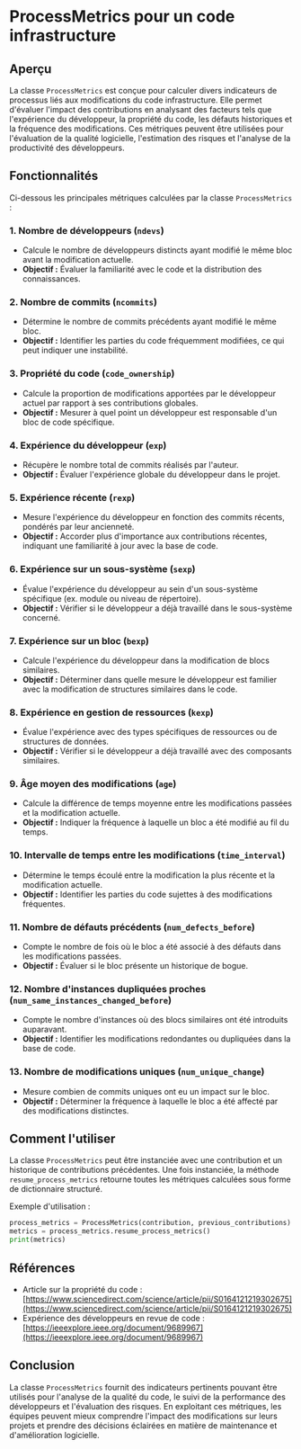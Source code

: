 # ProcessMetrics pour un code infrastructure

## Aperçu
La classe `ProcessMetrics` est conçue pour calculer divers indicateurs de processus liés aux modifications du code infrastructure. Elle permet d'évaluer l'impact des contributions en analysant des facteurs tels que l'expérience du développeur, la propriété du code, les défauts historiques et la fréquence des modifications. Ces métriques peuvent être utilisées pour l'évaluation de la qualité logicielle, l'estimation des risques et l'analyse de la productivité des développeurs.

## Fonctionnalités
Ci-dessous les principales métriques calculées par la classe `ProcessMetrics` :

### 1. **Nombre de développeurs (`ndevs`)**
   - Calcule le nombre de développeurs distincts ayant modifié le même bloc avant la modification actuelle.
   - **Objectif :** Évaluer la familiarité avec le code et la distribution des connaissances.

### 2. **Nombre de commits (`ncommits`)**
   - Détermine le nombre de commits précédents ayant modifié le même bloc.
   - **Objectif :** Identifier les parties du code fréquemment modifiées, ce qui peut indiquer une instabilité.

### 3. **Propriété du code (`code_ownership`)**
   - Calcule la proportion de modifications apportées par le développeur actuel par rapport à ses contributions globales.
   - **Objectif :** Mesurer à quel point un développeur est responsable d'un bloc de code spécifique.

### 4. **Expérience du développeur (`exp`)**
   - Récupère le nombre total de commits réalisés par l'auteur.
   - **Objectif :** Évaluer l'expérience globale du développeur dans le projet.

### 5. **Expérience récente (`rexp`)**
   - Mesure l'expérience du développeur en fonction des commits récents, pondérés par leur ancienneté.
   - **Objectif :** Accorder plus d'importance aux contributions récentes, indiquant une familiarité à jour avec la base de code.

### 6. **Expérience sur un sous-système (`sexp`)**
   - Évalue l'expérience du développeur au sein d'un sous-système spécifique (ex. module ou niveau de répertoire).
   - **Objectif :** Vérifier si le développeur a déjà travaillé dans le sous-système concerné.

### 7. **Expérience sur un bloc (`bexp`)**
   - Calcule l'expérience du développeur dans la modification de blocs similaires.
   - **Objectif :** Déterminer dans quelle mesure le développeur est familier avec la modification de structures similaires dans le code.

### 8. **Expérience en gestion de ressources (`kexp`)**
   - Évalue l'expérience avec des types spécifiques de ressources ou de structures de données.
   - **Objectif :** Vérifier si le développeur a déjà travaillé avec des composants similaires.

### 9. **Âge moyen des modifications (`age`)**
   - Calcule la différence de temps moyenne entre les modifications passées et la modification actuelle.
   - **Objectif :** Indiquer la fréquence à laquelle un bloc a été modifié au fil du temps.

### 10. **Intervalle de temps entre les modifications (`time_interval`)**
   - Détermine le temps écoulé entre la modification la plus récente et la modification actuelle.
   - **Objectif :** Identifier les parties du code sujettes à des modifications fréquentes.

### 11. **Nombre de défauts précédents (`num_defects_before`)**
   - Compte le nombre de fois où le bloc a été associé à des défauts dans les modifications passées.
   - **Objectif :** Évaluer si le bloc présente un historique de bogue.

### 12. **Nombre d'instances dupliquées proches (`num_same_instances_changed_before`)**
   - Compte le nombre d'instances où des blocs similaires ont été introduits auparavant.
   - **Objectif :** Identifier les modifications redondantes ou dupliquées dans la base de code.

### 13. **Nombre de modifications uniques (`num_unique_change`)**
   - Mesure combien de commits uniques ont eu un impact sur le bloc.
   - **Objectif :** Déterminer la fréquence à laquelle le bloc a été affecté par des modifications distinctes.

## Comment l'utiliser
La classe `ProcessMetrics` peut être instanciée avec une contribution et un historique de contributions précédentes. Une fois instanciée, la méthode `resume_process_metrics` retourne toutes les métriques calculées sous forme de dictionnaire structuré.

Exemple d'utilisation :

```python
process_metrics = ProcessMetrics(contribution, previous_contributions)
metrics = process_metrics.resume_process_metrics()
print(metrics)
```

## Références
- Article sur la propriété du code : [https://www.sciencedirect.com/science/article/pii/S0164121219302675](https://www.sciencedirect.com/science/article/pii/S0164121219302675)
- Expérience des développeurs en revue de code : [https://ieeexplore.ieee.org/document/9689967](https://ieeexplore.ieee.org/document/9689967)

## Conclusion
La classe `ProcessMetrics` fournit des indicateurs pertinents pouvant être utilisés pour l'analyse de la qualité du code, le suivi de la performance des développeurs et l'évaluation des risques. En exploitant ces métriques, les équipes peuvent mieux comprendre l'impact des modifications sur leurs projets et prendre des décisions éclairées en matière de maintenance et d'amélioration logicielle.

